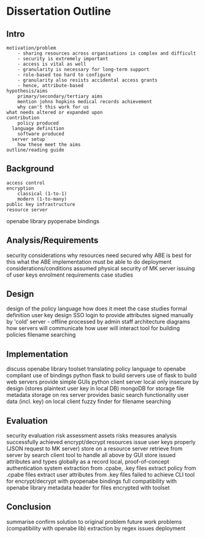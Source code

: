 # Dissertation Outline

## Intro
	motivation/problem
		- sharing resources across organisations is complex and difficult
		- security is extremely important
		- access is vital as well
		- granularity is necessary for long-term support
		- role-based too hard to configure
		- granularity also resists accidental access grants
		- hence, attribute-based
	hypothesis/aims
		primary/secondary/tertiary aims
		mention johns hopkins medical records achievement
		why can't this work for us
    what needs altered or expanded upon
	contribution
		policy produced
      language definition
		software produced
      server setup
		how these meet the aims
	outline/reading guide

## Background
	access control
	encryption
		classical (1-to-1)
		modern (1-to-many)
	public key infrastructure
	resource server
  openabe library
    pyopenabe bindings

## Analysis/Requirements
  security considerations
    why resources need secured
    why ABE is best for this
    what the ABE implementation must be able to do
  deployment considerations/conditions
    assumed physical security of MK server
    issuing of user keys
  enrolment requirements
  case studies

## Design
  design of the policy language
    how does it meet the case studies
    formal definition
  user key design
    SSO login to provide attributes
    signed manually by 'cold' server - offline
      processed by admin staff
  architecture diagrams
    how servers will communicate
    how user will interact
  tool for building policies
  filename searching

## Implementation
  discuss openabe library toolset
    translating policy language to openabe compliant
    use of bindings
  python flask to build servers
    use of flask to build web servers
    provide simple GUIs
  python client server
    local only
    insecure by design (stores plaintext user key in local DB)
  mongoDB for storage
    file metadata storage on res server
      provides basic search functionality
    user data (incl. key) on local client
  fuzzy finder for filename searching

## Evaluation
  security evaluation
    risk assessment
      assets
      risks
      measures
      analysis
  successfully achieved
    encrypt/decrypt resources
    issue user keys properly (JSON request to MK server)
    store on a resource server
    retrieve from server by search
    client tool to handle all above by GUI
    store issued attributes and types globally as a record
    local, proof-of-concept authentication system
    extraction from .cpabe, .key files
      extract policy from .cpabe files
      extract user attributes from .key files
  failed to achieve
    CLI tool for encrypt/decrypt with pyopenabe bindings
    full compatibility with openabe library
    metadata header for files encrypted with toolset

## Conclusion
  summarise
  confirm solution to original problem
  future work
  problems (compatibility with openabe lib)
    extraction by regex issues
  deployment
